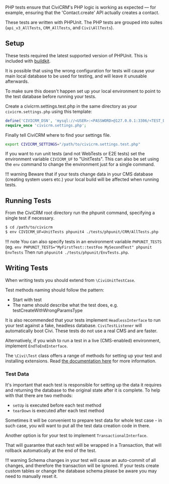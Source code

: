 PHP tests ensure that CiviCRM's PHP logic is working as expected &mdash; for example,
ensuring that the 'Contact.create' API actually creates a contact.

These tests are written with PHPUnit. The PHP tests are grouped into suites
(`api_v3_AllTests`, `CRM_AllTests`, and `Civi\AllTests`).

## Setup

These tests required the latest supported version of PHPUnit. This is included
with [buildkit](/tools/buildkit.md).

It is possible that using the wrong configuration for tests will cause your main
local database to be used for testing, and will leave it unusable afterwards.

To make sure this doesn't happen set up your local environment to point to the
test database before running your tests.

Create a civicrm.settings.test.php in the same directory as your
`civicrm.settings.php` using this template:

```php
define('CIVICRM_DSN', 'mysql://<USER>:<PASSWORD>@127.0.0.1:3306/<TEST_DB_NAME>?new_link=true');
require_once 'civicrm.settings.php';
```

Finally tell CiviCRM where to find your settings file.

```bash
export CIVICRM_SETTINGS="/path/to/civicrm.settings.test.php"
```

If you want to run unit tests (and not WebTests or E2E tests) set the
environment variable `CIVICRM_UF` to "UnitTests". This can also be set using the
`env` command to change the environment just for a single command.

!!! warning
    Beware that if your tests change data in your CMS database
    (creating system users etc.) your local build will be affected when running
    tests.

## Running Tests

From the CiviCRM root directory run the phpunit command, specifying a single
test if necessary.

```bash
$ cd /path/to/civicrm
$ env CIVICRM_UF=UnitTests phpunit4 ./tests/phpunit/CRM/AllTests.php
```

!!! note
    You can also specify tests in an environment variable `PHPUNIT_TESTS` (eg. `env PHPUNIT_TESTS="MyFirstTest::testFoo MySecondTest" phpunit EnvTests`
    Then run `phpunit4 ./tests/phpunit/EnvTests.php`.

## Writing Tests

When writing tests you should extend from `\CiviUnitTestCase`.

Test methods naming should follow the pattern:

- Start with test
- The name should describe what the test does, e.g. testCreateWithWrongParamsType

It is also recommended that your tests implement `HeadlessInterface` to run your
test against a fake, headless database. `CiviTestListener` will automatically
boot Civi. These tests do not use a real CMS and are faster.

Alternatively, if you wish to run a test in a live (CMS-enabled) environment,
implement `EndToEndInterface`.

The `\Civi\Test` class offers a range of methods for setting up your test and
installing extensions. Read [the documentation here][civi-test-class] for more
information.

### Test Data

It's important that each test is responsible for setting up the data it requires
and returning the database to the original state after it is complete. To help
with that there are two methods:

- `setUp` is executed before each test method
- `tearDown` is executed after each test method

Sometimes it will be convenient to prepare test data for whole test case -
in such case, you will want to put all the test data creation code in there.

Another option is for your test to implement `TransactionalInterface`.

That will guarantee that each test will be wrapped in a Transaction, that will
rollback automatically at the end of the test.

!!! warning
    Schema changes in your test will cause an auto-commit of all changes, and
    therefore the transaction will be ignored. If your tests create custom tables
    or change the database schema please be aware you may need to manually reset
    it.

[civi-test-class]: https://github.com/civicrm/org.civicrm.testapalooza/blob/master/civi-test.md

